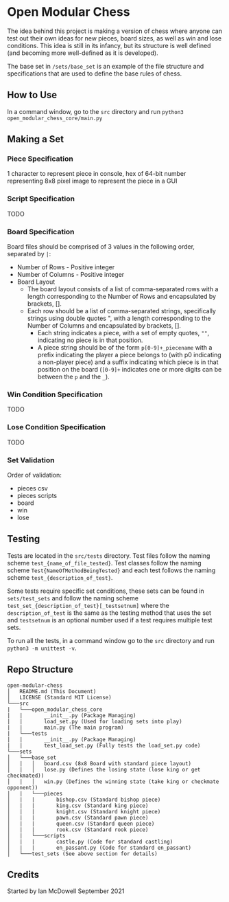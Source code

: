 # Open Modular Chess
The idea behind this project is making a version of chess where anyone can test out their own ideas for new pieces, board sizes, as well as win and lose conditions.
This idea is still in its infancy, but its structure is well defined (and becoming more well-defined as it is developed).

The base set in `/sets/base_set` is an example of the file structure and specifications that are used to define the base rules of chess.

## How to Use
In a command window, go to the `src` directory and run `python3 open_modular_chess_core/main.py`

## Making a Set
### Piece Specification
1 character to represent piece in console, hex of 64-bit number representing 8x8 pixel image to represent the piece in a GUI
### Script Specification
TODO
### Board Specification
Board files should be comprised of 3 values in the following order, separated by `|`:
* Number of Rows - Positive integer
* Number of Columns - Positive integer
* Board Layout
    * The board layout consists of a list of comma-separated rows with a length corresponding to the Number of Rows and encapsulated by brackets, [].
    * Each row should be a list of comma-separated strings, specifically strings using double quotes ", with a length corresponding to the Number of Columns and encapsulated by brackets, [].
        * Each string indicates a piece, with a set of empty quotes, `""`, indicating no piece is in that position.
        * A piece string should be of the form `p[0-9]+_piecename` with a prefix indicating the player a piece belongs to (with p0 indicating a non-player piece) and a suffix indicating which piece is in that position on the board (`[0-9]+` indicates one or more digits can be between the `p` and the `_`).
### Win Condition Specification
TODO
### Lose Condition Specification
TODO

### Set Validation
Order of validation:
 * pieces csv
 * pieces scripts
 * board
 * win
 * lose

## Testing
Tests are located in the `src/tests` directory. Test files follow the naming scheme `test_{name_of_file_tested}`. Test classes follow the naming scheme `Test{NameOfMethodBeingTested}` and each test follows the naming scheme `test_{description_of_test}`. 

Some tests require specific set conditions, these sets can be found in `sets/test_sets` and follow the naming scheme `test_set_{description_of_test}[_testsetnum]` where the `description_of_test` is the same as the testing method that uses the set and `testsetnum` is an optional number used if a test requires multiple test sets.

To run all the tests, in a command window go to the `src` directory and run `python3 -m unittest -v`.

## Repo Structure
```
open-modular-chess  
│   README.md (This Document)
│   LICENSE (Standard MIT License)
└───src
|   └───open_modular_chess_core
|   |       __init__.py (Package Managing)
|   |       load_set.py (Used for loading sets into play)
|   |       main.py (The main program)
|   └───tests
|   |       __init__.py (Package Managing)
|   |       test_load_set.py (Fully tests the load_set.py code)
└───sets
│   └───base_set
│   |   │   board.csv (8x8 Board with standard piece layout)
│   |   │   lose.py (Defines the losing state (lose king or get checkmated))
│   |   │   win.py (Defines the winning state (take king or checkmate opponent))
│   |   └───pieces
│   |   |       bishop.csv (Standard bishop piece)
│   |   |       king.csv (Standard king piece)
│   |   |       knight.csv (Standard knight piece)
│   |   |       pawn.csv (Standard pawn piece)
│   |   |       queen.csv (Standard queen piece)
│   |   |       rook.csv (Standard rook piece)
│   |   └───scripts
│   |   |       castle.py (Code for standard castling)
│   |   |       en_passant.py (Code for standard en_passant)
│   └───test_sets (See above section for details)

```

## Credits
Started by Ian McDowell September 2021